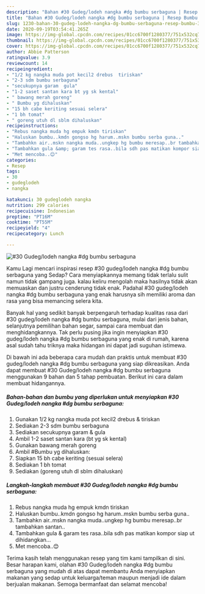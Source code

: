 ```yaml
---
description: "Bahan #30 Gudeg/lodeh nangka #dg bumbu serbaguna | Resep Bumbu #30 Gudeg/lodeh nangka #dg bumbu serbaguna Yang Lezat Sekali"
title: "Bahan #30 Gudeg/lodeh nangka #dg bumbu serbaguna | Resep Bumbu #30 Gudeg/lodeh nangka #dg bumbu serbaguna Yang Lezat Sekali"
slug: 1230-bahan-30-gudeg-lodeh-nangka-dg-bumbu-serbaguna-resep-bumbu-30-gudeg-lodeh-nangka-dg-bumbu-serbaguna-yang-lezat-sekali
date: 2020-09-19T03:54:41.265Z
image: https://img-global.cpcdn.com/recipes/01cc6700f1280377/751x532cq70/30-gudeglodeh-nangka-dg-bumbu-serbaguna-foto-resep-utama.jpg
thumbnail: https://img-global.cpcdn.com/recipes/01cc6700f1280377/751x532cq70/30-gudeglodeh-nangka-dg-bumbu-serbaguna-foto-resep-utama.jpg
cover: https://img-global.cpcdn.com/recipes/01cc6700f1280377/751x532cq70/30-gudeglodeh-nangka-dg-bumbu-serbaguna-foto-resep-utama.jpg
author: Abbie Patterson
ratingvalue: 3.9
reviewcount: 14
recipeingredient:
- "1/2 kg nangka muda pot kecil2 drebus  tiriskan"
- "2-3 sdm bumbu serbaguna"
- "secukupnya garam  gula"
- "1-2 saset santan kara bt yg sk kental"
- " bawang merah goreng"
- " Bumbu yg dihaluskan"
- "15 bh cabe keriting sesuai selera"
- "1 bh tomat"
- " goreng utuh dl sblm dihaluskan"
recipeinstructions:
- "Rebus nangka muda hg empuk kmdn tiriskan"
- "Haluskan bumbu..kmdn gongso hg harum..mskn bumbu serba guna.."
- "Tambahkn air..mskn nangka muda..ungkep hg bumbu meresap..br tambahkan santan.."
- "Tambahkan gula &amp; garam tes rasa..bila sdh pas matikan kompor siap ut dihidangkan..."
- "Met mencoba..😊"
categories:
- Resep
tags:
- 30
- gudeglodeh
- nangka

katakunci: 30 gudeglodeh nangka 
nutrition: 299 calories
recipecuisine: Indonesian
preptime: "PT16M"
cooktime: "PT55M"
recipeyield: "4"
recipecategory: Lunch

---
```



![#30 Gudeg/lodeh nangka #dg bumbu serbaguna](https://img-global.cpcdn.com/recipes/01cc6700f1280377/751x532cq70/30-gudeglodeh-nangka-dg-bumbu-serbaguna-foto-resep-utama.jpg)

Kamu Lagi mencari inspirasi resep #30 gudeg/lodeh nangka #dg bumbu serbaguna yang Sedap? Cara menyiapkannya memang tidak terlalu sulit namun tidak gampang juga. kalau keliru mengolah maka hasilnya tidak akan memuaskan dan justru cenderung tidak enak. Padahal #30 gudeg/lodeh nangka #dg bumbu serbaguna yang enak harusnya sih memiliki aroma dan rasa yang bisa memancing selera kita.

Banyak hal yang sedikit banyak berpengaruh terhadap kualitas rasa dari #30 gudeg/lodeh nangka #dg bumbu serbaguna, mulai dari jenis bahan, selanjutnya pemilihan bahan segar, sampai cara membuat dan menghidangkannya. Tak perlu pusing jika ingin menyiapkan #30 gudeg/lodeh nangka #dg bumbu serbaguna yang enak di rumah, karena asal sudah tahu triknya maka hidangan ini dapat jadi suguhan istimewa.




Di bawah ini ada beberapa cara mudah dan praktis untuk membuat #30 gudeg/lodeh nangka #dg bumbu serbaguna yang siap dikreasikan. Anda dapat membuat #30 Gudeg/lodeh nangka #dg bumbu serbaguna menggunakan 9 bahan dan 5 tahap pembuatan. Berikut ini cara dalam membuat hidangannya.

<!--inarticleads1-->

##### Bahan-bahan dan bumbu yang diperlukan untuk menyiapkan #30 Gudeg/lodeh nangka #dg bumbu serbaguna:

1. Gunakan 1/2 kg nangka muda pot kecil2 drebus &amp; tiriskan
1. Sediakan 2-3 sdm bumbu serbaguna
1. Sediakan secukupnya garam &amp; gula
1. Ambil 1-2 saset santan kara (bt yg sk kental)
1. Gunakan  bawang merah goreng
1. Ambil  #Bumbu yg dihaluskan:
1. Siapkan 15 bh cabe keriting (sesuai selera)
1. Sediakan 1 bh tomat
1. Sediakan  (goreng utuh dl sblm dihaluskan)




<!--inarticleads2-->

##### Langkah-langkah membuat #30 Gudeg/lodeh nangka #dg bumbu serbaguna:

1. Rebus nangka muda hg empuk kmdn tiriskan
1. Haluskan bumbu..kmdn gongso hg harum..mskn bumbu serba guna..
1. Tambahkn air..mskn nangka muda..ungkep hg bumbu meresap..br tambahkan santan..
1. Tambahkan gula &amp; garam tes rasa..bila sdh pas matikan kompor siap ut dihidangkan...
1. Met mencoba..😊




Terima kasih telah menggunakan resep yang tim kami tampilkan di sini. Besar harapan kami, olahan #30 Gudeg/lodeh nangka #dg bumbu serbaguna yang mudah di atas dapat membantu Anda menyiapkan makanan yang sedap untuk keluarga/teman maupun menjadi ide dalam berjualan makanan. Semoga bermanfaat dan selamat mencoba!
